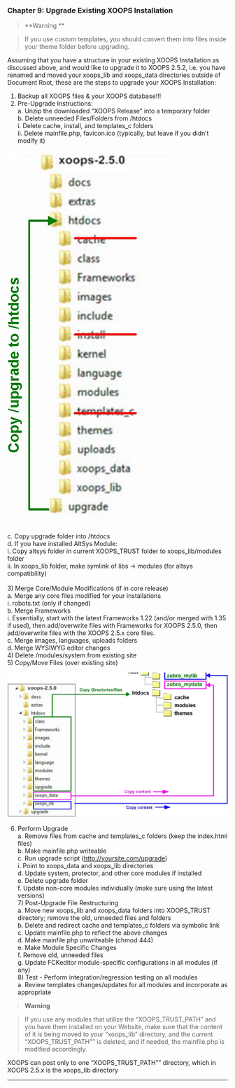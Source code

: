 ### Chapter 9: Upgrade Existing XOOPS Installation


>	**Warning **

>If you use custom templates, you should convert them into files inside your theme folder before upgrading. 

Assuming that you have a structure in your existing XOOPS Installation as discussed above, and would like to upgrade it to XOOPS 2.5.2, i.e. you have renamed and moved your xoops_lib and xoops_data directories outside of Document Root, these are the steps to upgrade your XOOPS Installation:

1)	Backup all XOOPS files & your XOOPS database!!! 
2)	Pre-Upgrade Instructions: 
<br>a.	Unzip the downloaded “XOOPS Release” into a temporary folder 
<br>b.	Delete unneeded Files/Folders from /htdocs 
<br>i.	Delete cache, install, and templates_c folders 
<br>ii.	Delete mainfile.php, favicon.ico (typically, but leave if you didn’t modify it)

![](../assets/img_41.jpg)

<br>c.	Copy upgrade folder into /htdocs 
<br>d.	If you have installed AltSys Module: 
<br>i.	Copy altsys folder in current XOOPS_TRUST folder to xoops_lib/modules folder 
<br>ii.	In xoops_lib folder, make symlink of libs -> modules (for altsys compatibility) 
<br><br>3)	Merge Core/Module Modifications (if in core release) 
<br>a.	Merge any core files modified for your installations 
<br>i.	robots.txt (only if changed)
<br>b.	Merge Frameworks 
<br>i.	Essentially, start with the latest Frameworks 1.22 (and/or merged with 1.35      if used), then add/overwrite files with Frameworks for XOOPS 2.5.0, then      add/overwrite files with the XOOPS 2.5.x core files. 
<br>c.	Merge images, languages, uploads folders 
<br>d.	Merge WYSIWYG editor changes 
<br>4)	Delete /modules/system from existing site
<br>5) Copy/Move Files (over existing site)  
	
![](../assets/img_44.jpg)

6)	Perform Upgrade
<br>a.	Remove files from cache and templates_c folders (keep the index.html files) 
<br>b.	Make mainfile.php writeable
<br>c.	Run upgrade script (http://yoursite.com/upgrade) 
<br>i.	Point to xoops_data and xoops_lib directories 
<br>d.	Update system, protector, and other core modules if installed 
<br>e.	Delete upgrade folder 
<br>f.	Update non-core modules individually (make sure using the latest versions) 
<br>7)	Post-Upgrade File Restructuring 
<br>a.	Move new xoops_lib and xoops_data folders into XOOPS_TRUST directory; remove    the old, unneeded files and folders 
<br>b.	Delete and redirect cache and templates_c folders via symbolic link 
<br>c.	Update mainfile.php to reflect the above changes 
<br>d.	Make mainfile.php unwriteable (chmod 444)
<br>e.	Make Module Specific Changes 
<br>f.	Remove old, unneeded files 
<br>g.	Update FCKeditor module-specific configurations in all modules (if any) 
<br>8)	Test - Perform integration/regression testing on all modules 
<br>a.	Review templates changes/updates for all modules and incorporate as appropriate

> **Warning** 

> If you use any modules that utilize the “XOOPS_TRUST_PATH” and you have them installed on your Website, make sure that the content of it is being moved to your “xoops_lib” directory, and the current “XOOPS_TRUST_PATH”” is deleted, and if needed, the mainfile.php is modified accordingly. 

XOOPS can post only to one “XOOPS_TRUST_PATH”” directory, which in XOOPS 2.5.x is the xoops_lib directory 


-----------------------------------
